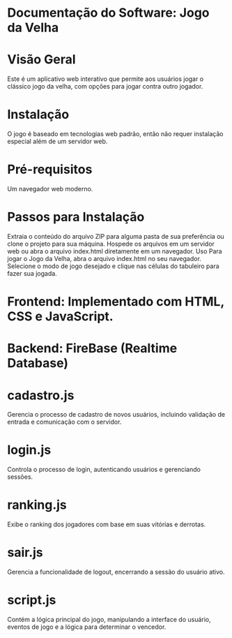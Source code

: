 # Documentação do Software: Jogo da Velha
# Visão Geral
Este é um aplicativo web interativo que permite aos usuários jogar o clássico jogo da velha, com opções para jogar contra outro jogador.

# Instalação
O jogo é baseado em tecnologias web padrão, então não requer instalação especial além de um servidor web.

# Pré-requisitos
Um navegador web moderno.

# Passos para Instalação
Extraia o conteúdo do arquivo ZIP para alguma pasta de sua preferência ou clone o projeto para sua máquina.
Hospede os arquivos em um servidor web ou abra o arquivo index.html diretamente em um navegador.
Uso
Para jogar o Jogo da Velha, abra o arquivo index.html no seu navegador. Selecione o modo de jogo desejado e clique nas células do tabuleiro para fazer sua jogada.


# Frontend: Implementado com HTML, CSS e JavaScript.
# Backend: FireBase (Realtime Database)

# cadastro.js
Gerencia o processo de cadastro de novos usuários, incluindo validação de entrada e comunicação com o servidor.

# login.js
Controla o processo de login, autenticando usuários e gerenciando sessões.

# ranking.js
Exibe o ranking dos jogadores com base em suas vitórias e derrotas.

# sair.js
Gerencia a funcionalidade de logout, encerrando a sessão do usuário ativo.

# script.js
Contém a lógica principal do jogo, manipulando a interface do usuário, eventos de jogo e a lógica para determinar o vencedor.
